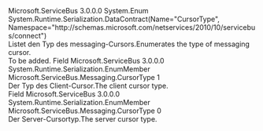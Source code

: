 <Type Name="CursorType" FullName="Microsoft.ServiceBus.Messaging.CursorType">
  <TypeSignature Language="C#" Value="public enum CursorType" />
  <TypeSignature Language="ILAsm" Value=".class public auto ansi sealed CursorType extends System.Enum" />
  <TypeSignature Language="DocId" Value="T:Microsoft.ServiceBus.Messaging.CursorType" />
  <TypeSignature Language="VB.NET" Value="Public Enum CursorType" />
  <TypeSignature Language="F#" Value="type CursorType = " />
  <AssemblyInfo>
    <AssemblyName>Microsoft.ServiceBus</AssemblyName>
    <AssemblyVersion>3.0.0.0</AssemblyVersion>
  </AssemblyInfo>
  <Base>
    <BaseTypeName>System.Enum</BaseTypeName>
  </Base>
  <Attributes>
    <Attribute>
      <AttributeName>System.Runtime.Serialization.DataContract(Name="CursorType", Namespace="http://schemas.microsoft.com/netservices/2010/10/servicebus/connect")</AttributeName>
    </Attribute>
  </Attributes>
  <Docs>
    <summary><span data-ttu-id="4b7eb-101">Listet den Typ des messaging-Cursors.</span><span class="sxs-lookup"><span data-stu-id="4b7eb-101">Enumerates the type of messaging cursor.</span></span></summary>
    <remarks>To be added.</remarks>
  </Docs>
  <Members>
    <Member MemberName="Client">
      <MemberSignature Language="C#" Value="Client" />
      <MemberSignature Language="ILAsm" Value=".field public static literal valuetype Microsoft.ServiceBus.Messaging.CursorType Client = int32(1)" />
      <MemberSignature Language="DocId" Value="F:Microsoft.ServiceBus.Messaging.CursorType.Client" />
      <MemberSignature Language="VB.NET" Value="Client" />
      <MemberSignature Language="F#" Value="Client = 1" Usage="Microsoft.ServiceBus.Messaging.CursorType.Client" />
      <MemberType>Field</MemberType>
      <AssemblyInfo>
        <AssemblyName>Microsoft.ServiceBus</AssemblyName>
        <AssemblyVersion>3.0.0.0</AssemblyVersion>
      </AssemblyInfo>
      <Attributes>
        <Attribute>
          <AttributeName>System.Runtime.Serialization.EnumMember</AttributeName>
        </Attribute>
      </Attributes>
      <ReturnValue>
        <ReturnType>Microsoft.ServiceBus.Messaging.CursorType</ReturnType>
      </ReturnValue>
      <MemberValue>1</MemberValue>
      <Docs>
        <summary><span data-ttu-id="4b7eb-102">Der Typ des Client-Cursor.</span><span class="sxs-lookup"><span data-stu-id="4b7eb-102">The client cursor type.</span></span></summary>
      </Docs>
    </Member>
    <Member MemberName="Server">
      <MemberSignature Language="C#" Value="Server" />
      <MemberSignature Language="ILAsm" Value=".field public static literal valuetype Microsoft.ServiceBus.Messaging.CursorType Server = int32(0)" />
      <MemberSignature Language="DocId" Value="F:Microsoft.ServiceBus.Messaging.CursorType.Server" />
      <MemberSignature Language="VB.NET" Value="Server" />
      <MemberSignature Language="F#" Value="Server = 0" Usage="Microsoft.ServiceBus.Messaging.CursorType.Server" />
      <MemberType>Field</MemberType>
      <AssemblyInfo>
        <AssemblyName>Microsoft.ServiceBus</AssemblyName>
        <AssemblyVersion>3.0.0.0</AssemblyVersion>
      </AssemblyInfo>
      <Attributes>
        <Attribute>
          <AttributeName>System.Runtime.Serialization.EnumMember</AttributeName>
        </Attribute>
      </Attributes>
      <ReturnValue>
        <ReturnType>Microsoft.ServiceBus.Messaging.CursorType</ReturnType>
      </ReturnValue>
      <MemberValue>0</MemberValue>
      <Docs>
        <summary><span data-ttu-id="4b7eb-103">Der Server-Cursortyp.</span><span class="sxs-lookup"><span data-stu-id="4b7eb-103">The server cursor type.</span></span></summary>
      </Docs>
    </Member>
  </Members>
</Type>